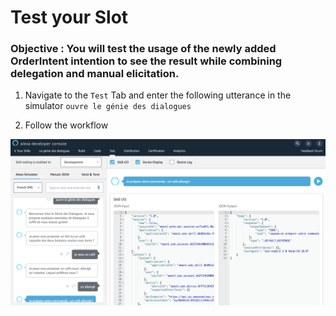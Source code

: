 # Test your Slot

### **Objective** : You will test the usage of the newly added OrderIntent intention to see the result while combining delegation and manual elicitation.


1. Navigate to the `Test` Tab and enter the following utterance in the simulator ```ouvre le génie des dialogues```

2. Follow the workflow

![skill_test_simulator](./images/orderintent_test_simulator.png)